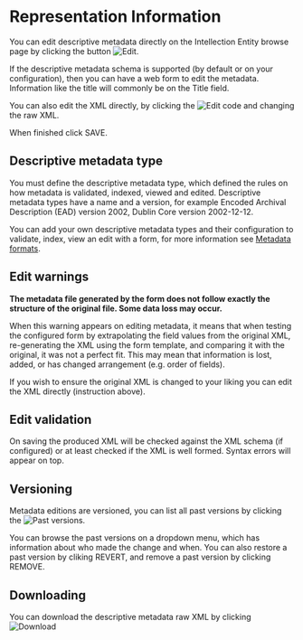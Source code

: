 # Representation Information

You can edit descriptive metadata directly on the Intellection Entity browse page by clicking the button ![Edit](images/md_edit.png "Edit metadata").

If the descriptive metadata schema is supported (by default or on your configuration), then you can have a web form to edit the metadata. Information like the title will commonly be on the Title field.

You can also edit the XML directly, by clicking the  ![Edit code](images/md_edit_code.png "Edit metadata XML") and changing the raw XML.

When finished click SAVE.

## Descriptive metadata type

You must define the descriptive metadata type, which defined the rules on how metadata is validated, indexed, viewed and edited. Descriptive metadata types have a name and a version, for example Encoded Archival Description (EAD) version 2002, Dublin Core version 2002-12-12.

You can add your own descriptive metadata types and their configuration to validate, index, view an edit with a form, for more information see [Metadata formats](Metadata_Formats.md).

## Edit warnings

**The metadata file generated by the form does not follow exactly the structure of the original file. Some data loss may occur.**

When this warning appears on editing metadata, it means that when testing the configured form by extrapolating the field values from the original XML, re-generating the XML using the form template, and comparing it with the original, it was not a perfect fit. This may mean that information is lost, added, or has changed arrangement (e.g. order of fields).

If you wish to ensure the original XML is changed to your liking you can edit the XML directly (instruction above).

## Edit validation

On saving the produced XML will be checked against the XML schema (if configured) or at least checked if the XML is well formed. Syntax errors will appear on top.

## Versioning

Metadata editions are versioned, you can list all past versions by clicking the ![Past versions](images/md_versions.png "Past versions of desc. metadata").

You can browse the past versions on a dropdown menu, which has information about who made the change and when. You can also restore a past version by cliking REVERT, and remove a past version by clicking REMOVE.

## Downloading

You can download the descriptive metadata raw XML by clicking ![Download](images/md_download.png "Download desc. metadata")
